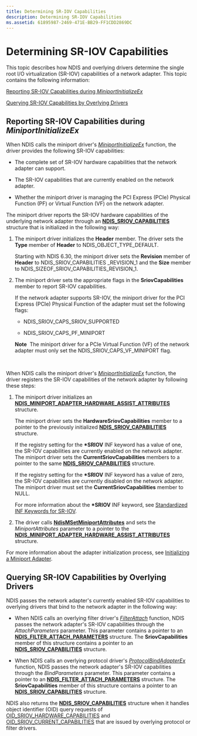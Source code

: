 ```yaml
---
title: Determining SR-IOV Capabilities
description: Determining SR-IOV Capabilities
ms.assetid: 61895987-2469-471E-BB29-FF1CDD2869DC
---
```


# Determining SR-IOV Capabilities


This topic describes how NDIS and overlying drivers determine the single root I/O virtualization (SR-IOV) capabilities of a network adapter. This topic contains the following information:

[Reporting SR-IOV Capabilities during *MiniportInitializeEx*](#report)

[Querying SR-IOV Capabilities by Overlying Drivers](#query)

## <a href="" id="report"></a>Reporting SR-IOV Capabilities during *MiniportInitializeEx*


When NDIS calls the miniport driver's [*MiniportInitializeEx*](https://msdn.microsoft.com/library/windows/hardware/ff559389) function, the driver provides the following SR-IOV capabilities:

-   The complete set of SR-IOV hardware capabilities that the network adapter can support.

-   The SR-IOV capabilities that are currently enabled on the network adapter.

-   Whether the miniport driver is managing the PCI Express (PCIe) Physical Function (PF) or Virtual Function (VF) on the network adapter.

The miniport driver reports the SR-IOV hardware capabilities of the underlying network adapter through an [**NDIS\_SRIOV\_CAPABILITIES**](https://msdn.microsoft.com/library/windows/hardware/hh451677) structure that is initialized in the following way:

1.  The miniport driver initializes the **Header** member. The driver sets the **Type** member of **Header** to NDIS\_OBJECT\_TYPE\_DEFAULT.

    Starting with NDIS 6.30, the miniport driver sets the **Revision** member of **Header** to NDIS\_SRIOV\_CAPABILITIES \_REVISION\_1 and the **Size** member to NDIS\_SIZEOF\_SRIOV\_CAPABILITIES\_REVISION\_1.

2.  The miniport driver sets the appropriate flags in the **SriovCapabilities** member to report SR-IOV capabilities.

    If the network adapter supports SR-IOV, the miniport driver for the PCI Express (PCIe) Physical Function of the adapter must set the following flags:

    -   NDIS\_SRIOV\_CAPS\_SRIOV\_SUPPORTED

    -   NDIS\_SRIOV\_CAPS\_PF\_MINIPORT

    **Note**  The miniport driver for a PCIe Virtual Function (VF) of the network adapter must only set the NDIS\_SRIOV\_CAPS\_VF\_MINIPORT flag.

     

When NDIS calls the miniport driver's [*MiniportInitializeEx*](https://msdn.microsoft.com/library/windows/hardware/ff559389) function, the driver registers the SR-IOV capabilities of the network adapter by following these steps:

1.  The miniport driver initializes an [**NDIS\_MINIPORT\_ADAPTER\_HARDWARE\_ASSIST\_ATTRIBUTES**](https://msdn.microsoft.com/library/windows/hardware/ff565924) structure.

    The miniport driver sets the **HardwareSriovCapabilities** member to a pointer to the previously initialized [**NDIS\_SRIOV\_CAPABILITIES**](https://msdn.microsoft.com/library/windows/hardware/hh451677) structure.

    If the registry setting for the **\*SRIOV** INF keyword has a value of one, the SR-IOV capabilities are currently enabled on the network adapter. The miniport driver sets the **CurrentSriovCapabilities** members to a pointer to the same [**NDIS\_SRIOV\_CAPABILITIES**](https://msdn.microsoft.com/library/windows/hardware/hh451677) structure.

    If the registry setting for the **\*SRIOV** INF keyword has a value of zero, the SR-IOV capabilities are currently disabled on the network adapter. The miniport driver must set the **CurrentSriovCapabilities** member to NULL.

    For more information about the **\*SRIOV** INF keyword, see [Standardized INF Keywords for SR-IOV](standardized-inf-keywords-for-sr-iov.md).

2.  The driver calls [**NdisMSetMiniportAttributes**](https://msdn.microsoft.com/library/windows/hardware/ff563672) and sets the *MiniportAttributes* parameter to a pointer to the [**NDIS\_MINIPORT\_ADAPTER\_HARDWARE\_ASSIST\_ATTRIBUTES**](https://msdn.microsoft.com/library/windows/hardware/ff565924) structure.

For more information about the adapter initialization process, see [Initializing a Miniport Adapter](initializing-a-miniport-adapter.md).

## <a href="" id="query"></a>Querying SR-IOV Capabilities by Overlying Drivers


NDIS passes the network adapter's currently enabled SR-IOV capabilities to overlying drivers that bind to the network adapter in the following way:

-   When NDIS calls an overlying filter driver's [*FilterAttach*](https://msdn.microsoft.com/library/windows/hardware/ff549905) function, NDIS passes the network adapter's SR-IOV capabilities through the *AttachParameters* parameter. This parameter contains a pointer to an [**NDIS\_FILTER\_ATTACH\_PARAMETERS**](https://msdn.microsoft.com/library/windows/hardware/ff565481) structure. The **SriovCapabilities** member of this structure contains a pointer to an [**NDIS\_SRIOV\_CAPABILITIES**](https://msdn.microsoft.com/library/windows/hardware/hh451677) structure.

-   When NDIS calls an overlying protocol driver's [*ProtocolBindAdapterEx*](https://msdn.microsoft.com/library/windows/hardware/ff570220) function, NDIS passes the network adapter's SR-IOV capabilities through the *BindParameters* parameter. This parameter contains a pointer to an [**NDIS\_FILTER\_ATTACH\_PARAMETERS**](https://msdn.microsoft.com/library/windows/hardware/ff565481) structure. The **SriovCapabilities** member of this structure contains a pointer to an [**NDIS\_SRIOV\_CAPABILITIES**](https://msdn.microsoft.com/library/windows/hardware/hh451677) structure.

NDIS also returns the [**NDIS\_SRIOV\_CAPABILITIES**](https://msdn.microsoft.com/library/windows/hardware/hh451677) structure when it handles object identifier (OID) query requests of [OID\_SRIOV\_HARDWARE\_CAPABILITIES](https://msdn.microsoft.com/library/windows/hardware/hh451862) and [OID\_SRIOV\_CURRENT\_CAPABILITIES](https://msdn.microsoft.com/library/windows/hardware/hh451859) that are issued by overlying protocol or filter drivers.

 

 





